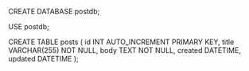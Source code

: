 CREATE DATABASE postdb;

USE postdb;

CREATE TABLE posts (
    id INT AUTO_INCREMENT PRIMARY KEY,
    title VARCHAR(255) NOT NULL,
    body TEXT NOT NULL,
    created DATETIME,
    updated DATETIME
);